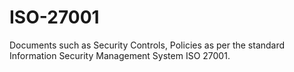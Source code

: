 # ISO-27001
Documents such as Security Controls, Policies as per the standard Information Security Management System ISO 27001. 
